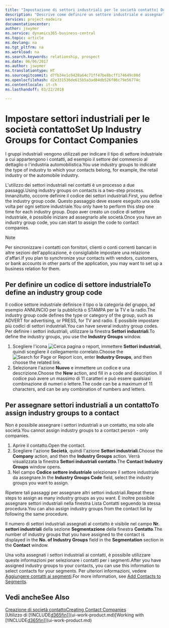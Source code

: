 ```yaml
---
title: "Impostazione di settori industriali per le società contatto| Documenti Microsoft"
description: "Descrive come definire un settore industriale e assegnarlo a una società contatto, ad esempio il settore del commercio al dettaglio o dell'industria automobilistica."
services: project-madeira
documentationcenter: 
author: jswymer
ms.service: dynamics365-business-central
ms.topic: article
ms.devlang: na
ms.tgt_pltfrm: na
ms.workload: na
ms.search.keywords: relationship, prospect
ms.date: 06/06/2017
ms.author: jswymer
ms.translationtype: HT
ms.sourcegitcommit: d7fb34e1c9428a64c71ff47be8bcff174649c00d
ms.openlocfilehash: d2e331536de615b5a3ad84db526f86c79e56774c
ms.contentlocale: it-ch
ms.lasthandoff: 03/22/2018

---
```

# <a name="set-up-industry-groups-for-contact-companies"></a><span data-ttu-id="9bf15-103">Impostare settori industriali per le società contatto</span><span class="sxs-lookup"><span data-stu-id="9bf15-103">Set Up Industry Groups for Contact Companies</span></span>
<span data-ttu-id="9bf15-104">I gruppi industriali vengono utilizzati per indicare il tipo di settore industriale a cui appartengono i contatti, ad esempio il settore del commercio al dettaglio o l'industria automobilistica.</span><span class="sxs-lookup"><span data-stu-id="9bf15-104">You use industry groups to indicate the type of industry to which your contacts belong, for example, the retail industry or the automobile industry.</span></span>

<span data-ttu-id="9bf15-105">L'utilizzo dei settori industriali nei contatti è un processo a due passaggi.</span><span class="sxs-lookup"><span data-stu-id="9bf15-105">Using industry groups on contacts is a two-step process.</span></span> <span data-ttu-id="9bf15-106">Innanzitutto, occorre definire il codice dei settori industriali.</span><span class="sxs-lookup"><span data-stu-id="9bf15-106">First, you define the industry group code.</span></span> <span data-ttu-id="9bf15-107">Questo passaggio deve essere eseguito una sola volta per ogni settore industriale.</span><span class="sxs-lookup"><span data-stu-id="9bf15-107">You only have to perform this step one time for each industry group.</span></span> <span data-ttu-id="9bf15-108">Dopo aver creato un codice di settore industriale, è possibile iniziare ad assegnarlo alle società.</span><span class="sxs-lookup"><span data-stu-id="9bf15-108">Once you have an industry group code, you can start to assign the code to contact companies.</span></span>

> [!NOTE]  
>   <span data-ttu-id="9bf15-109">Per sincronizzare i contatti con fornitori, clienti o conti correnti bancari in altre sezioni dell'applicazione, è consigliabile impostare una relazione d'affari.</span><span class="sxs-lookup"><span data-stu-id="9bf15-109">If you plan to synchronize your contacts with vendors, customers, or bank accounts in other parts of the application, you may want to set up a business relation for them.</span></span>

## <a name="to-define-an-industry-group-code"></a><span data-ttu-id="9bf15-110">Per definire un codice di settore industriale</span><span class="sxs-lookup"><span data-stu-id="9bf15-110">To define an industry group code</span></span>
<span data-ttu-id="9bf15-111">Il codice settore industriale definisce il tipo o la categoria del gruppo, ad esempio ANNUNCIO per la pubblicità o STAMPA per la TV e la radio.</span><span class="sxs-lookup"><span data-stu-id="9bf15-111">The industry group code defines the type or category of the group, such as ADVERT for advertising, or PRESS, for TV and radio.</span></span> <span data-ttu-id="9bf15-112">È possibile impostare più codici di settori industriali.</span><span class="sxs-lookup"><span data-stu-id="9bf15-112">You can have several industry group codes.</span></span> <span data-ttu-id="9bf15-113">Per definire i settori industriali, utilizzare la finestra **Settori industriali**.</span><span class="sxs-lookup"><span data-stu-id="9bf15-113">To define the industry groups, you use the **Industry Groups** window.</span></span>

1. <span data-ttu-id="9bf15-114">Scegliere l'icona ![Cerca pagina o report](media/ui-search/search_small.png "icona Cerca pagina o report"), immettere **Settori industriali**, quindi scegliere il collegamento correlato.</span><span class="sxs-lookup"><span data-stu-id="9bf15-114">Choose the ![Search for Page or Report](media/ui-search/search_small.png "Search for Page or Report icon") icon, enter **Industry Groups**, and then choose the related link.</span></span>
2. <span data-ttu-id="9bf15-115">Selezionare l'azione **Nuovo** e immettere un codice e una descrizione.</span><span class="sxs-lookup"><span data-stu-id="9bf15-115">Choose the **New** action, and fill in a code and description.</span></span> <span data-ttu-id="9bf15-116">Il codice può avere un massimo di 11 caratteri e può essere qualsiasi combinazione di numeri o lettere.</span><span class="sxs-lookup"><span data-stu-id="9bf15-116">The code can be a maximum of 11 characters, and can be any combination of numbers and letters.</span></span>

## <a name="AssignIndustryGroupContact"></a> <span data-ttu-id="9bf15-117">Per assegnare settori industriali a un contatto</span><span class="sxs-lookup"><span data-stu-id="9bf15-117">To assign industry groups to a contact</span></span>
<span data-ttu-id="9bf15-118">Non è possibile assegnare i settori industriali a un contatto, ma solo alle società.</span><span class="sxs-lookup"><span data-stu-id="9bf15-118">You cannot assign industry groups to a contact person - only companies.</span></span>

1. <span data-ttu-id="9bf15-119">Aprire il contatto.</span><span class="sxs-lookup"><span data-stu-id="9bf15-119">Open the contact.</span></span>
2. <span data-ttu-id="9bf15-120">Scegliere l'azione **Società**, quindi l'azione **Settori industriali**.</span><span class="sxs-lookup"><span data-stu-id="9bf15-120">Choose the **Company** action, and then the **Industry Groups** action.</span></span> <span data-ttu-id="9bf15-121">Verrà visualizzata la finestra **Settori industriali contatto**.</span><span class="sxs-lookup"><span data-stu-id="9bf15-121">The **Contact Industry Groups** window opens.</span></span>
3. <span data-ttu-id="9bf15-122">Nel campo **Codice settore industriale** selezionare il settore industriale da assegnare.</span><span class="sxs-lookup"><span data-stu-id="9bf15-122">In the **Industry Groups Code** field, select the industry groups you want to assign.</span></span>

<span data-ttu-id="9bf15-123">Ripetere tali passaggi per assegnare altri settori industriali.</span><span class="sxs-lookup"><span data-stu-id="9bf15-123">Repeat these steps to assign as many industry groups as you want.</span></span> <span data-ttu-id="9bf15-124">È inoltre possibile assegnare settori industriali nella finestra Lista Contatti seguendo la stessa procedura.</span><span class="sxs-lookup"><span data-stu-id="9bf15-124">You can also assign industry groups from the contact list by following the same procedure.</span></span>

<span data-ttu-id="9bf15-125">Il numero di settori industriali assegnati al contatto è visibile nel campo **Nr. settori industriali** della sezione **Segmentazione** della finestra **Contatto**.</span><span class="sxs-lookup"><span data-stu-id="9bf15-125">The number of industry groups that you have assigned to the contact is displayed in the **No. of Industry Groups** field in the **Segmentation** section in the **Contact** window.</span></span>

<span data-ttu-id="9bf15-126">Una volta assegnati i settori industriali ai contatti, è possibile utilizzare queste informazioni per selezionare i contatti per i segmenti.</span><span class="sxs-lookup"><span data-stu-id="9bf15-126">After you have assigned industry groups to your contacts, you can use this information to select contacts for your segments.</span></span> <span data-ttu-id="9bf15-127">Per ulteriori informazioni, vedere [Aggiungere contatti ai segmenti](marketing-add-contact-segment.md).</span><span class="sxs-lookup"><span data-stu-id="9bf15-127">For more information, see [Add Contacts to Segments](marketing-add-contact-segment.md).</span></span>

## <a name="see-also"></a><span data-ttu-id="9bf15-128">Vedi anche</span><span class="sxs-lookup"><span data-stu-id="9bf15-128">See Also</span></span>
[<span data-ttu-id="9bf15-129">Creazione di società contatto</span><span class="sxs-lookup"><span data-stu-id="9bf15-129">Creating Contact Companies</span></span>](marketing-create-contact-companies.md)  
<span data-ttu-id="9bf15-130">[Utilizzo di [!INCLUDE[d365fin](includes/d365fin_md.md)]](ui-work-product.md)</span><span class="sxs-lookup"><span data-stu-id="9bf15-130">[Working with [!INCLUDE[d365fin](includes/d365fin_md.md)]](ui-work-product.md)</span></span>

